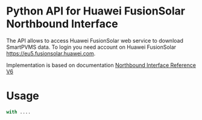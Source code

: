 # Python API for Huawei FusionSolar Northbound Interface

The API allows to access Huawei FusionSolar web service to download SmartPVMS data.
To login you need account on Huawei FusionSolar https://eu5.fusionsolar.huawei.com.

Implementation is based on documentation [Northbound Interface Reference V6](https://support.huawei.com/enterprise/en/doc/EDOC1100261860)

# Usage

```python
with ....
```
